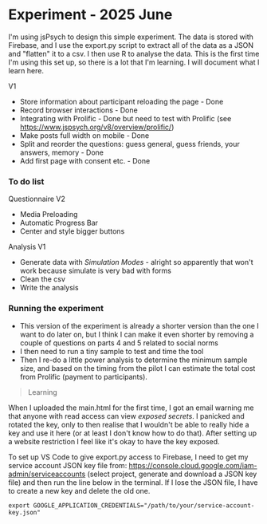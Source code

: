 # Experiment - 2025 June

I'm using jsPsych to design this simple experiment. The data is stored with Firebase, and I use the export.py script to extract all of the data as a JSON and "flatten" it to a csv. I then use R to analyse the data. This is the first time I'm using this set up, so there is a lot that I'm learning. I will document what I learn here.

V1

+ Store information about participant reloading the page - Done
+ Record browser interactions - Done
+ Integrating with Prolific - Done but need to test with Prolific (see https://www.jspsych.org/v8/overview/prolific/)
+ Make posts full width on mobile - Done
+ Split and reorder the questions: guess general, guess friends, your answers, memory - Done
+ Add first page with consent etc. - Done

### To do list 

Questionnaire V2

+ Media Preloading
+ Automatic Progress Bar
+ Center and style bigger buttons

Analysis V1

+ Generate data with _Simulation Modes_ - alright so apparently that won't work because simulate is very bad with forms
+ Clean the csv
+ Write the analysis


### Running the experiment

+ This version of the experiment is already a shorter version than the one I want to do later on, but I think I can make it even shorter by removing a couple of questions on parts 4 and 5 related to social norms
+ I then need to run a tiny sample to test and time the tool
+ Then I re-do a little power analysis to determine the minimum sample size, and based on the timing from the pilot I can estimate the total cost from Prolific (payment to participants).


> Learning

When I uploaded the main.html for the first time, I got an email warning me that anyone with read access can view _exposed secrets_. I panicked and rotated the key, only to then realise that I wouldn't be able to really hide a key and use it here (or at least I don't know how to do that). After setting up a website restriction I feel like it's okay to have the key exposed.

To set up VS Code to give export.py access to Firebase, I need to get my service account JSON key file from: https://console.cloud.google.com/iam-admin/serviceaccounts (select project, generate and download a JSON key file) and then run the line below in the terminal. If I lose the JSON file, I have to create a new key and delete the old one.

`export GOOGLE_APPLICATION_CREDENTIALS="/path/to/your/service-account-key.json"`